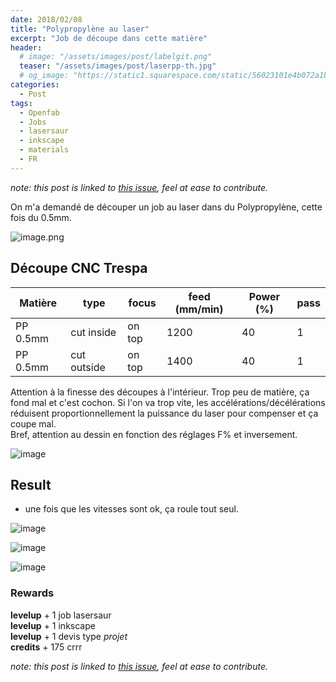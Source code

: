 ```yaml
---
date: 2018/02/08
title: "Polypropylène au laser"
excerpt: "Job de découpe dans cette matière"
header:
  # image: "/assets/images/post/labelgit.png"
  teaser: "/assets/images/post/laserpp-th.jpg"
  # og_image: "https://static1.squarespace.com/static/56023101e4b072a1b1866505/t/56be1e4b37013b18611e028b/1455300256034/before-after.jpg"
categories:
  - Post
tags:
  - Openfab
  - Jobs
  - lasersaur
  - inkscape
  - materials
  - FR
---
```


*note: this post is linked to [this issue](https://github.com/nicolasdb/nicolasdb.github.io/issues/56), feel at ease to contribute.*

On m'a demandé de découper un job au laser dans du Polypropylène, cette fois du 0.5mm.

![image.png](https://images.zenhubusercontent.com/599be89f8f62dc7798c39c2f/eb8a1855-def4-421d-859b-38ff676296ab)

## Découpe CNC Trespa


Matière | type | focus | feed (mm/min) | Power (%) | pass
-- | -- | -- | -- | -- | --
PP 0.5mm | cut inside | on top | 1200 | 40 | 1
PP 0.5mm | cut outside | on top | 1400 | 40 | 1

Attention à la finesse des découpes à l'intérieur. Trop peu de matière, ça fond mal et c'est cochon. Si l'on va trop vite, les accélérations/décélérations réduisent proportionnellement la puissance du laser pour compenser et ça coupe mal.   
Bref, attention au dessin en fonction des réglages F% et inversement.

![image](https://user-images.githubusercontent.com/12049360/36032763-5005ea50-0daf-11e8-8166-e257bf215189.png)

## Result
- une fois que les vitesses sont ok, ça roule tout seul.  

![image](https://user-images.githubusercontent.com/12049360/36032796-6c0fa5f6-0daf-11e8-9048-522883e14704.png)

![image](https://user-images.githubusercontent.com/12049360/36032819-7a85d286-0daf-11e8-8bb5-c2ed6e258f09.png)

![image](https://user-images.githubusercontent.com/12049360/36032836-880531d6-0daf-11e8-90db-efb91cf7fdfa.png)


### Rewards
**levelup** + 1 job lasersaur  
**levelup** + 1 inkscape  
**levelup** + 1 devis type *projet*  
**credits** + 175 crrr  

*note: this post is linked to [this issue](https://github.com/nicolasdb/nicolasdb.github.io/issues/56), feel at ease to contribute.*
